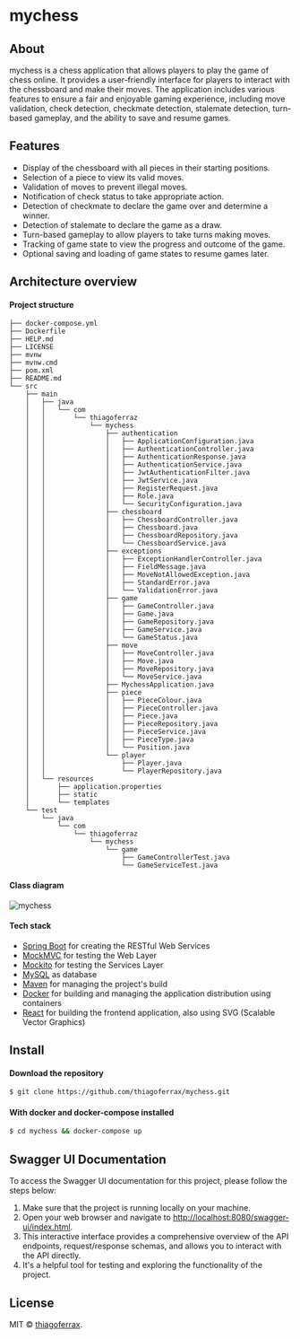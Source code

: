 # mychess

## About

mychess is a chess application that allows players to play the game of chess online. It provides a user-friendly
interface for players to interact with the chessboard and make their moves. The application includes various features to
ensure a fair and enjoyable gaming experience, including move validation, check detection, checkmate detection,
stalemate detection, turn-based gameplay, and the ability to save and resume games.

## Features

* Display of the chessboard with all pieces in their starting positions.
* Selection of a piece to view its valid moves.
* Validation of moves to prevent illegal moves.
* Notification of check status to take appropriate action.
* Detection of checkmate to declare the game over and determine a winner.
* Detection of stalemate to declare the game as a draw.
* Turn-based gameplay to allow players to take turns making moves.
* Tracking of game state to view the progress and outcome of the game.
* Optional saving and loading of game states to resume games later.

## Architecture overview

#### Project structure

```
├── docker-compose.yml
├── Dockerfile
├── HELP.md
├── LICENSE
├── mvnw
├── mvnw.cmd
├── pom.xml
├── README.md
└── src
    ├── main
    │   ├── java
    │   │   └── com
    │   │       └── thiagoferraz
    │   │           └── mychess
    │   │               ├── authentication
    │   │               │   ├── ApplicationConfiguration.java
    │   │               │   ├── AuthenticationController.java
    │   │               │   ├── AuthenticationResponse.java
    │   │               │   ├── AuthenticationService.java
    │   │               │   ├── JwtAuthenticationFilter.java
    │   │               │   ├── JwtService.java
    │   │               │   ├── RegisterRequest.java
    │   │               │   ├── Role.java
    │   │               │   └── SecurityConfiguration.java
    │   │               ├── chessboard
    │   │               │   ├── ChessboardController.java
    │   │               │   ├── Chessboard.java
    │   │               │   ├── ChessboardRepository.java
    │   │               │   └── ChessboardService.java
    │   │               ├── exceptions
    │   │               │   ├── ExceptionHandlerController.java
    │   │               │   ├── FieldMessage.java
    │   │               │   ├── MoveNotAllowedException.java
    │   │               │   ├── StandardError.java
    │   │               │   └── ValidationError.java
    │   │               ├── game
    │   │               │   ├── GameController.java
    │   │               │   ├── Game.java
    │   │               │   ├── GameRepository.java
    │   │               │   ├── GameService.java
    │   │               │   └── GameStatus.java
    │   │               ├── move
    │   │               │   ├── MoveController.java
    │   │               │   ├── Move.java
    │   │               │   ├── MoveRepository.java
    │   │               │   └── MoveService.java
    │   │               ├── MychessApplication.java
    │   │               ├── piece
    │   │               │   ├── PieceColour.java
    │   │               │   ├── PieceController.java
    │   │               │   ├── Piece.java
    │   │               │   ├── PieceRepository.java
    │   │               │   ├── PieceService.java
    │   │               │   ├── PieceType.java
    │   │               │   └── Position.java
    │   │               └── player
    │   │                   ├── Player.java
    │   │                   └── PlayerRepository.java
    │   └── resources
    │       ├── application.properties
    │       ├── static
    │       └── templates
    └── test
        └── java
            └── com
                └── thiagoferraz
                    └── mychess
                        └── game
                            ├── GameControllerTest.java
                            └── GameServiceTest.java
```

#### Class diagram

![mychess](https://github.com/thiagoferrax/mychess/assets/43149895/bbb2795e-b2cd-4515-a639-b05f05f067ae)

#### Tech stack

* [Spring Boot](http://spring.io/projects/spring-boot) for creating the RESTful Web Services
* [MockMVC](https://spring.io/guides/gs/testing-web/) for testing the Web Layer
* [Mockito](https://site.mockito.org/) for testing the Services Layer
* [MySQL](https://www.mysql.com/) as database
* [Maven](https://maven.apache.org/) for managing the project's build
* [Docker](https://www.docker.com/) for building and managing the application distribution using containers
* [React](https://react.dev/) for building the frontend application, also using SVG (Scalable Vector Graphics)

## Install

#### Download the repository

```sh
$ git clone https://github.com/thiagoferrax/mychess.git
```

#### With docker and docker-compose installed

```sh
$ cd mychess && docker-compose up
```
## Swagger UI Documentation

To access the Swagger UI documentation for this project, please follow the steps below:

1. Make sure that the project is running locally on your machine.
2. Open your web browser and navigate to [http://localhost:8080/swagger-ui/index.html](http://localhost:8080/swagger-ui/index.html).
3. This interactive interface provides a comprehensive overview of the API endpoints, request/response schemas, and allows you to interact with the API directly.
4. It's a helpful tool for testing and exploring the functionality of the project.

## License

MIT © [thiagoferrax](https://github.com/thiagoferrax).
